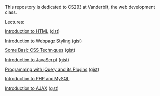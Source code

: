 This repository is dedicated to CS292 at Vanderbilt, the web development class. 

Lectures:

[Introduction to HTML](https://github.com/yicui/webdevelopment/wiki/Introduction-to-HTML) ([gist](https://gist.github.com/yicui/4508014/1d3d297e94be5eda4ee10ffb742330e6f99116fd))

[Introduction to Webpage Styling](https://github.com/yicui/webdevelopment/wiki/Introduction-to-Webpage-Styling/) ([gist](https://gist.github.com/4545081))

[Some Basic CSS Techniques](https://github.com/yicui/webdevelopment/wiki/Some-Basic-CSS-Techniques) ([gist](https://gist.github.com/4597504/72cbbdb2d109c8bb8960a34d6e577fca81a3ae2a))

[Introduction to JavaScript](https://github.com/yicui/webdevelopment/wiki/Introduction-to-JavaScript) ([gist](https://gist.github.com/yicui/4597504/d96375c8e8166bbcb005ca16dec79ffa547099ce))

[Programming with jQuery and its Plugins](https://github.com/yicui/webdevelopment/wiki/Programming-with-jQuery-and-its-Plugins) ([gist](https://gist.github.com/4597504))

[Introduction to PHP and MySQL](https://github.com/yicui/webdevelopment/wiki/Introduction-to-PHP-and-MySQL)

[Introduction to AJAX](https://github.com/yicui/webdevelopment/wiki/Introduction-to-AJAX) ([gist](https://gist.github.com/yicui/4508014))
